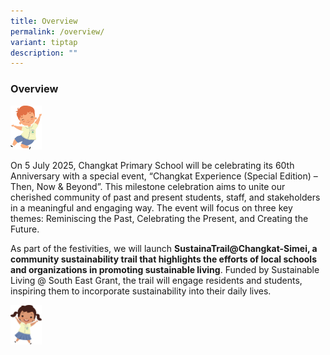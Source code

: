```yaml
---
title: Overview
permalink: /overview/
variant: tiptap
description: ""
---
```

<h3><strong>Overview</strong></h3>
<p></p>
<div class="isomer-image-wrapper">
<img style="width: 10%;" height="auto" width="100%" alt="" src="/images/Anniversary photo/Others_Boy.jpg">
</div>
<p></p>
<p>On 5 July 2025, Changkat Primary School will be celebrating its 60th Anniversary
with a special event, “Changkat Experience (Special Edition) – Then, Now
&amp; Beyond”. This milestone celebration aims to unite our cherished community
of past and present students, staff, and stakeholders in a meaningful and
engaging way. The event will focus on three key themes: Reminiscing the
Past, Celebrating the Present, and Creating the Future.</p>
<p>As part of the festivities, we will launch <strong>SustainaTrail@Changkat-Simei, a community sustainability trail that highlights the efforts of local schools and organizations in promoting sustainable living</strong>.
Funded by Sustainable Living @ South East Grant, the trail will engage
residents and students, inspiring them to incorporate sustainability into
their daily lives.</p>
<p></p>
<p></p>
<p></p>
<div class="isomer-image-wrapper">
<img style="width: 10%;" height="auto" width="100%" alt="" src="/images/Anniversary photo/Malay_Girl.jpg">
</div>
<p></p>
<p></p>
<p></p>
<p></p>
<p></p>
<p></p>
<p></p>
<p></p>